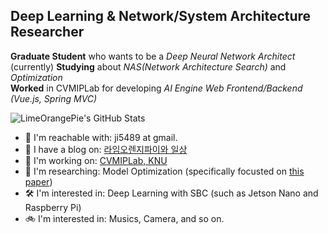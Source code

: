 ## Deep Learning & Network/System Architecture Researcher

**Graduate Student** who wants to be a _Deep Neural Network Architect_  
(currently) **Studying** about _NAS(Network Architecture Search)_ and _Optimization_  
**Worked** in CVMIPLab for developing _AI Engine Web Frontend/Backend (Vue.js, Spring MVC)_

![LimeOrangePie's GitHub Stats](https://github-readme-stats.vercel.app/api?username=jungin500&show_icons=true&theme=dracula)

- 📧 I'm reachable with: ji5489 at gmail.
- 🚀 I have a blog on: [라임오렌지파이와 일상](https://dailylime.kr/)
- 💼 I'm working on: [CVMIPLab, KNU](https://visual.kangwon.ac.kr)
- 📖 I'm researching: Model Optimization (specifically focusted on [this paper](https://arxiv.org/abs/1712.05877v1))
- 🛠️ I'm interested in: Deep Learning with SBC (such as Jetson Nano and Raspberry Pi)
- 🚲 I'm interested in: Musics, Camera, and so on.
